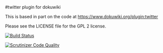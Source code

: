 #twitter plugin for dokuwiki

This is based in part on the code at https://www.dokuwiki.org/plugin:twitter

Please see the LICENSE file for the GPL 2 license.


[![Build Status](https://travis-ci.org/mprins/dokuwiki-twitter.svg?branch=testing)](https://travis-ci.org/mprins/dokuwiki-twitter)

[![Scrutinizer Code Quality](https://scrutinizer-ci.com/g/mprins/dokuwiki-twitter/badges/quality-score.png?b=master)](https://scrutinizer-ci.com/g/mprins/dokuwiki-twitter/?branch=master)

